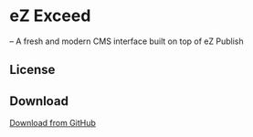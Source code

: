 eZ Exceed
=========

– A fresh and modern CMS interface built on top of eZ Publish

## <a id="license" href="#license"></a> License

## <a id="download" href="#download"></a> Download
[Download from GitHub](https://github.com/KeyteqLabs/ezexceed "eZ Exceed at GitHub")
